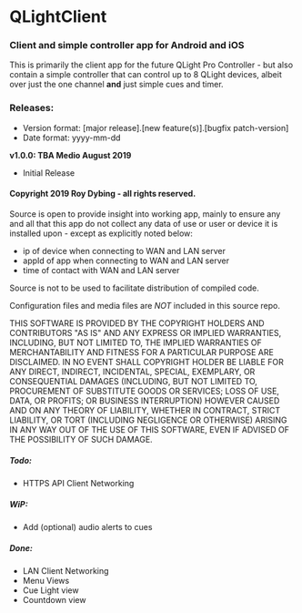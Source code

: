 # QLightClient

### Client and simple controller app for Android and iOS

This is primarily the client app for the future QLight Pro Controller - but 
also contain a simple controller that can control up to 8 QLight devices, 
albeit over just the one channel **and** just simple cues and timer.

### Releases:

- Version format: [major release].[new feature(s)].[bugfix patch-version]
- Date format: yyyy-mm-dd

**v1.0.0: TBA Medio August 2019**

- Initial Release

#### Copyright 2019 Roy Dybing  - all rights reserved.

Source is open to provide insight into working app, mainly to ensure any and 
all that this app do not collect any data of use or user or device it is 
installed upon - except as explicitly noted below:

- ip of device when connecting to WAN and LAN server
- appId of app when connecting to WAN and LAN server
- time of contact with WAN and LAN server

Source is not to be used to facilitate distribution of compiled code.

Configuration files and media files are *NOT* included in this source repo.

THIS SOFTWARE IS PROVIDED BY THE COPYRIGHT HOLDERS AND CONTRIBUTORS "AS IS" AND
ANY EXPRESS OR IMPLIED WARRANTIES, INCLUDING, BUT NOT LIMITED TO, THE IMPLIED
WARRANTIES OF MERCHANTABILITY AND FITNESS FOR A PARTICULAR PURPOSE ARE
DISCLAIMED. IN NO EVENT SHALL COPYRIGHT HOLDER BE LIABLE FOR ANY
DIRECT, INDIRECT, INCIDENTAL, SPECIAL, EXEMPLARY, OR CONSEQUENTIAL DAMAGES
(INCLUDING, BUT NOT LIMITED TO, PROCUREMENT OF SUBSTITUTE GOODS OR SERVICES;
LOSS OF USE, DATA, OR PROFITS; OR BUSINESS INTERRUPTION) HOWEVER CAUSED AND
ON ANY THEORY OF LIABILITY, WHETHER IN CONTRACT, STRICT LIABILITY, OR TORT
(INCLUDING NEGLIGENCE OR OTHERWISE) ARISING IN ANY WAY OUT OF THE USE OF THIS
SOFTWARE, EVEN IF ADVISED OF THE POSSIBILITY OF SUCH DAMAGE.

##### Todo:

- HTTPS API Client Networking

##### WiP:

- Add (optional) audio alerts to cues

##### Done:

- LAN Client Networking
- Menu Views
- Cue Light view
- Countdown view
